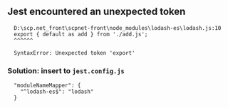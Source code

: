## Jest encountered an unexpected token

      D:\scp.net_front\scpnet-front\node_modules\lodash-es\lodash.js:10
      export { default as add } from './add.js';
      ^^^^^^

      SyntaxError: Unexpected token 'export'

### Solution: insert to `jest.config.js`
      
      "moduleNameMapper": {
        "^lodash-es$": "lodash"
      }
